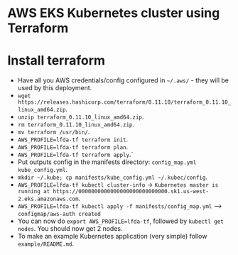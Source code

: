 # AWS EKS Kubernetes cluster using Terraform

# Install terraform

- Have all you AWS credentials/config configured in `~/.aws/` - they will be used by this deployment.
- `wget https://releases.hashicorp.com/terraform/0.11.10/terraform_0.11.10_linux_amd64.zip`.
- `unzip terraform_0.11.10_linux_amd64.zip`.
- `rm terraform_0.11.10_linux_amd64.zip`.
- `mv terraform /usr/bin/`.
- `AWS_PROFILE=lfda-tf terraform init`.
- `AWS_PROFILE=lfda-tf terraform plan`.
- `AWS_PROFILE=lfda-tf terraform apply`.`
- Put outputs config in the manifests directory: `config_map.yml kube_config.yml`.
- `mkdir ~/.kube; cp manifests/kube_config.yml ~/.kubec/config`.
- `AWS_PROFILE=lfda-tf kubectl cluster-info` -> `Kubernetes master is running at https://0000000000000000000000000000.sk1.us-west-2.eks.amazonaws.com`.
- `AWS_PROFILE=lfda-tf kubectl apply -f manifests/config_map.yml` --> `configmap/aws-auth created`
- You can now do `export AWS_PROFILE=lfda-tf`, followed by `kubectl get nodes`. You should now get 2 nodes.
- To make an example Kubernetes application (very simple) follow `example/README.md`.
